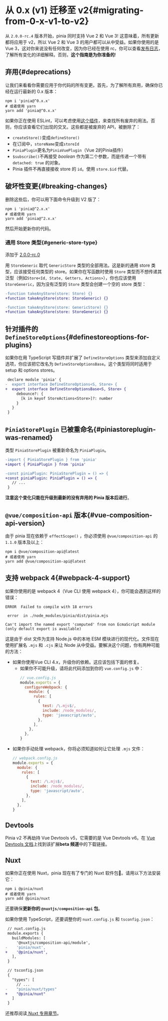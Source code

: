 # 从 0.x (v1) 迁移至 v2{#migrating-from-0-x-v1-to-v2}

从 `2.0.0-rc.4` 版本开始，pinia 同时支持 Vue 2 和 Vue 3! 这意味着，所有更新都将应用于 v2，所以 Vue 2 和 Vue 3 的用户都可以从中受益。如果你使用的是 Vue 3，这对你来说没有任何改变，因为你已经在使用 rc，你可以查看[发布日志](https://github.com/vuejs/pinia/blob/v2/packages/pinia/CHANGELOG.md)，了解所有变化的详细解释。否则，**这个指南是为你准备的**!

## 弃用{#deprecations}

让我们来看看你需要应用于你代码的所有变更。首先，为了解所有弃用，确保你已经在运行最新的 0.x 版本：

```shell
npm i 'pinia@^0.x.x'
# 或者使用 yarn
yarn add 'pinia@^0.x.x'
```

如果你正在使用 ESLint，可以考虑使用[这个插件](https://github.com/gund/eslint-plugin-deprecation)，来查找所有废弃的用法。否则，你应该查看它们出现的交叉。这些都是被废弃的 API，被删除了：

- `createStore()`变成`defineStore()`
- 在订阅中，`storeName`变成`storeId`
- `PiniaPlugin`更名为`PiniaVuePlugin`（Vue 2的Pinia插件）
- `$subscribe()`不再接受 _boolean_ 作为第二个参数，而是传递一个带有 `detached: true` 的对象。
- Pinia 插件不再直接接收 store 的 `id`。使用 `store.$id` 代替。

## 破坏性变更{#breaking-changes}

删除这些后，你可以用下面命令升级到 V2 版了：

```shell
npm i 'pinia@^2.x.x'
# 或者使用 yarn
yarn add 'pinia@^2.x.x'
```

然后开始更新你的代码。

### 通用 Store 类型{#generic-store-type}

添加于 [2.0.0-rc.0](https://github.com/vuejs/pinia/blob/v2/packages/pinia/CHANGELOG.md#200-rc0-2021-07-28)

用 `StoreGeneric` 取代 `GenericStore` 类型的全部用法。这是新的通用 store 类型，应该接受任何类型的 store。如果你在写函数时使用 `Store` 类型而不想传递其泛型（例如`Store<Id, State, Getters, Actions>`），你也应该使用 `StoreGeneric`，因为没有泛型的 `Store` 类型会创建一个空的 store 类型：

```diff
-function takeAnyStore(store: Store) {}
+function takeAnyStore(store: StoreGeneric) {}

-function takeAnyStore(store: GenericStore) {}
+function takeAnyStore(store: StoreGeneric) {}
```

## 针对插件的 `DefineStoreOptions`{#definestoreoptions-for-plugins}

如果你在用 TypeScript 写插件并扩展了 `DefineStoreOptions` 类型来添加自定义选项，你应该把它改名为 `DefineStoreOptionsBase`。这个类型将同时适用于 setup 和 options stores。

```diff
 declare module 'pinia' {
-  export interface DefineStoreOptions<S, Store> {
+  export interface DefineStoreOptionsBase<S, Store> {
     debounce?: {
       [k in keyof StoreActions<Store>]?: number
     }
   }
 }
```

## `PiniaStorePlugin` 已被重命名{#piniastoreplugin-was-renamed}

类型 `PiniaStorePlugin` 被重新命名为 `PiniaPlugin`。

```diff
-import { PiniaStorePlugin } from 'pinia'
+import { PiniaPlugin } from 'pinia'

-const piniaPlugin: PiniaStorePlugin = () => {
+const piniaPlugin: PiniaPlugin = () => {
   // ...
 }
```

**注意这个变化只能在升级到最新的没有弃用的 Pinia 版本后进行**。

## `@vue/composition-api` 版本{#vue-composition-api-version}

由于 pinia 现在依赖于 `effectScope()` ，你必须使用 `@vue/composition-api` 的 `1.1.0` 版本及以上：

```shell
npm i @vue/composition-api@latest
# 或者使用 yarn
yarn add @vue/composition-api@latest
```

## 支持 webpack 4{#webpack-4-support}

如果你使用的是 webpack 4（Vue CLI 使用 webpack 4），你可能会遇到这样的错误：

```
ERROR  Failed to compile with 18 errors

 error  in ./node_modules/pinia/dist/pinia.mjs

Can't import the named export 'computed' from non EcmaScript module (only default export is available)
```

这是由于 dist 文件为支持 Node.js 中的本地 ESM 模块进行的现代化。文件现在使用扩展名 `.mjs` 和 `.cjs` 来让 Node 从中受益。要解决这个问题，你有两种可能的方法：

- 如果你使用Vue CLI 4.x，升级你的依赖。这应该包括下面的修复。
  - 如果你不可能升级，请将此代码添加到你的 `vue.config.js` 中：
    ```js
    // vue.config.js
    module.exports = {
      configureWebpack: {
        module: {
          rules: [
            {
              test: /\.mjs$/,
              include: /node_modules/,
              type: 'javascript/auto',
            },
          ],
        },
      },
    }
    ```
- 如果你手动处理 webpack，你将必须知道如何让它处理 `.mjs` 文件：
  ```js
  // webpack.config.js
  module.exports = {
    module: {
      rules: [
        {
          test: /\.mjs$/,
          include: /node_modules/,
          type: 'javascript/auto',
        },
      ],
    },
  }
  ```

## Devtools

Pinia v2 不再劫持 Vue Devtools v5，它需要的是 Vue Devtools v6。在 [Vue Devtools 文档](https://devtools.vuejs.org/guide/installation.html#chrome)上找到该扩展**beta 频道**中的下载链接。

## Nuxt

如果你正在使用 Nuxt，pinia 现在有了专门的 Nuxt 软件包🎉。请用以下方法安装它：

```shell
npm i @pinia/nuxt
# 或者使用 yarn
yarn add @pinia/nuxt
```

还要确保**更新你的 `@nuxtjs/composition-api` 包**。

如果你使用 TypeScript，还要调整你的 `nuxt.config.js` 和 `tsconfig.json`：

```diff
 // nuxt.config.js
 module.exports {
   buildModules: [
     '@nuxtjs/composition-api/module',
-    'pinia/nuxt',
+    '@pinia/nuxt',
   ],
 }
```

```diff
 // tsconfig.json
 {
   "types": [
     // ...
-    "pinia/nuxt/types"
+    "@pinia/nuxt"
   ]
 }
```

还推荐阅读[ Nuxt 专用章节](../ssr/nuxt.md)。
